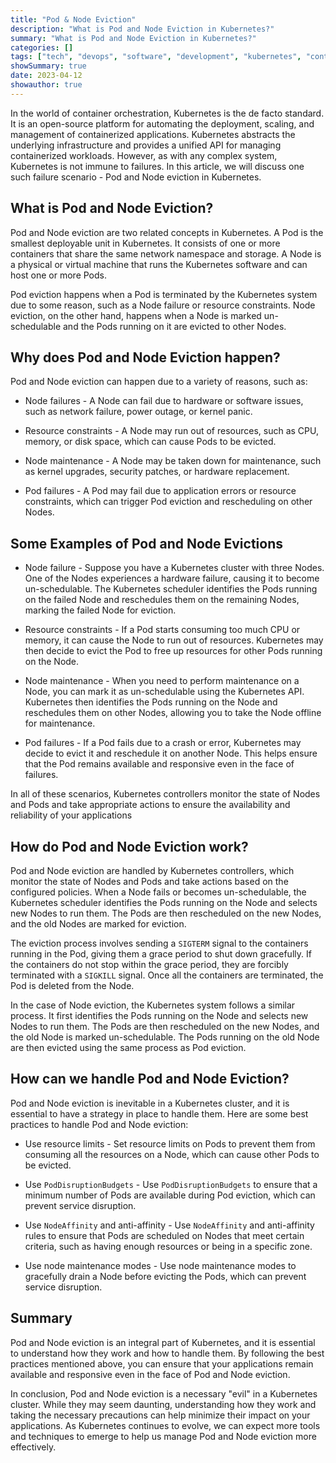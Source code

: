 ```yaml
---
title: "Pod & Node Eviction"
description: "What is Pod and Node Eviction in Kubernetes?"
summary: "What is Pod and Node Eviction in Kubernetes?"
categories: []
tags: ["tech", "devops", "software", "development", "kubernetes", "containers", "cloud"]
showSummary: true
date: 2023-04-12
showauthor: true
---
```


In the world of container orchestration, Kubernetes is the de facto standard. It is an open-source platform for automating the deployment, scaling, and management of containerized applications. Kubernetes abstracts the underlying infrastructure and provides a unified API for managing containerized workloads. However, as with any complex system, Kubernetes is not immune to failures. In this article, we will discuss one such failure scenario - Pod and Node eviction in Kubernetes.

## What is Pod and Node Eviction?

Pod and Node eviction are two related concepts in Kubernetes. A Pod is the smallest deployable unit in Kubernetes. It consists of one or more containers that share the same network namespace and storage. A Node is a physical or virtual machine that runs the Kubernetes software and can host one or more Pods.

Pod eviction happens when a Pod is terminated by the Kubernetes system due to some reason, such as a Node failure or resource constraints. Node eviction, on the other hand, happens when a Node is marked un-schedulable and the Pods running on it are evicted to other Nodes.

## Why does Pod and Node Eviction happen?

Pod and Node eviction can happen due to a variety of reasons, such as:

- Node failures - A Node can fail due to hardware or software issues, such as network failure, power outage, or kernel panic.

- Resource constraints - A Node may run out of resources, such as CPU, memory, or disk space, which can cause Pods to be evicted.

- Node maintenance - A Node may be taken down for maintenance, such as kernel upgrades, security patches, or hardware replacement.

- Pod failures - A Pod may fail due to application errors or resource constraints, which can trigger Pod eviction and rescheduling on other Nodes.

## Some Examples of Pod and Node Evictions

- Node failure - Suppose you have a Kubernetes cluster with three Nodes. One of the Nodes experiences a hardware failure, causing it to become un-schedulable. The Kubernetes scheduler identifies the Pods running on the failed Node and reschedules them on the remaining Nodes, marking the failed Node for eviction.
  
- Resource constraints - If a Pod starts consuming too much CPU or memory, it can cause the Node to run out of resources. Kubernetes may then decide to evict the Pod to free up resources for other Pods running on the Node.

- Node maintenance - When you need to perform maintenance on a Node, you can mark it as un-schedulable using the Kubernetes API. Kubernetes then identifies the Pods running on the Node and reschedules them on other Nodes, allowing you to take the Node offline for maintenance.
  
- Pod failures - If a Pod fails due to a crash or error, Kubernetes may decide to evict it and reschedule it on another Node. This helps ensure that the Pod remains available and responsive even in the face of failures.

In all of these scenarios, Kubernetes controllers monitor the state of Nodes and Pods and take appropriate actions to ensure the availability and reliability of your applications

## How do Pod and Node Eviction work?

Pod and Node eviction are handled by Kubernetes controllers, which monitor the state of Nodes and Pods and take actions based on the configured policies. When a Node fails or becomes un-schedulable, the Kubernetes scheduler identifies the Pods running on the Node and selects new Nodes to run them. The Pods are then rescheduled on the new Nodes, and the old Nodes are marked for eviction.

The eviction process involves sending a `SIGTERM` signal to the containers running in the Pod, giving them a grace period to shut down gracefully. If the containers do not stop within the grace period, they are forcibly terminated with a `SIGKILL` signal. Once all the containers are terminated, the Pod is deleted from the Node.

In the case of Node eviction, the Kubernetes system follows a similar process. It first identifies the Pods running on the Node and selects new Nodes to run them. The Pods are then rescheduled on the new Nodes, and the old Node is marked un-schedulable. The Pods running on the old Node are then evicted using the same process as Pod eviction.

## How can we handle Pod and Node Eviction?

Pod and Node eviction is inevitable in a Kubernetes cluster, and it is essential to have a strategy in place to handle them. Here are some best practices to handle Pod and Node eviction:

- Use resource limits - Set resource limits on Pods to prevent them from consuming all the resources on a Node, which can cause other Pods to be evicted.
  
- Use `PodDisruptionBudgets` - Use `PodDisruptionBudgets` to ensure that a minimum number of Pods are available during Pod eviction, which can prevent service disruption.

- Use `NodeAffinity` and anti-affinity - Use `NodeAffinity` and anti-affinity rules to ensure that Pods are scheduled on Nodes that meet certain criteria, such as having enough resources or being in a specific zone.

- Use node maintenance modes - Use node maintenance modes to gracefully drain a Node before evicting the Pods, which can prevent service disruption.

## Summary

Pod and Node eviction is an integral part of Kubernetes, and it is essential to understand how they work and how to handle them. By following the best practices mentioned above, you can ensure that your applications remain available and responsive even in the face of Pod and Node eviction.

In conclusion, Pod and Node eviction is a necessary "evil" in a Kubernetes cluster. While they may seem daunting, understanding how they work and taking the necessary precautions can help minimize their impact on your applications. As Kubernetes continues to evolve, we can expect more tools and techniques to emerge to help us manage Pod and Node eviction more effectively.
